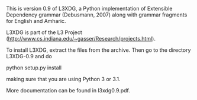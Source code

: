 This is version 0.9 of L3XDG, a Python implementation of Extensible
Dependency grammar (Debusmann, 2007) along with grammar fragments for
English and Amharic.

L3XDG is part of the L3 Project
(http://www.cs.indiana.edu/~gasser/Research/projects.html).

To install L3XDG, extract the files from the archive. Then go to
the directory L3XDG-0.9 and do 

  python setup.py install

making sure that you are using Python 3 or 3.1.

More documentation can be found in l3xdg0.9.pdf.
